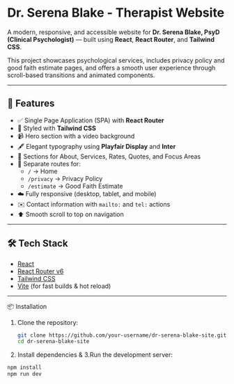 # Dr. Serena Blake - Therapist Website

A modern, responsive, and accessible website for **Dr. Serena Blake, PsyD (Clinical Psychologist)** — built using **React**, **React Router**, and **Tailwind CSS**.

This project showcases psychological services, includes privacy policy and good faith estimate pages, and offers a smooth user experience through scroll-based transitions and animated components.

---

## 🚀 Features

- ✅ Single Page Application (SPA) with **React Router**
- 🎨 Styled with **Tailwind CSS**
- 📹 Hero section with a video background
- 🖋️ Elegant typography using **Playfair Display** and **Inter**
- 🧠 Sections for About, Services, Rates, Quotes, and Focus Areas
- 📄 Separate routes for:
  - `/` → Home
  - `/privacy` → Privacy Policy
  - `/estimate` → Good Faith Estimate
- ☁️ Fully responsive (desktop, tablet, and mobile)
- ✉️ Contact information with `mailto:` and `tel:` actions
- ⬆️ Smooth scroll to top on navigation

---

## 🛠️ Tech Stack

- [React](https://reactjs.org/)
- [React Router v6](https://reactrouter.com/en/main)
- [Tailwind CSS](https://tailwindcss.com/)
- [Vite](https://vitejs.dev/) (for fast builds & hot reload)

---

 📦 Installation

1. Clone the repository:
   ```bash
   git clone https://github.com/your-username/dr-serena-blake-site.git
   cd dr-serena-blake-site
   
2. Install dependencies & 3.Run the development server:
 ```bash
 npm install
 npm run dev
